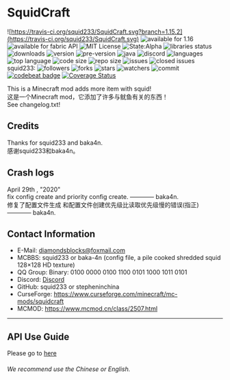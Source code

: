 # SquidCraft

![https://travis-ci.org/squid233/SquidCraft.svg?branch=1.15.2](https://travis-ci.org/squid233/SquidCraft.svg) 
![available for 1.16](https://img.shields.io/badge/available%20for-1.15.2%201.16.1-brightgreen) 
![available for fabric API](https://img.shields.io/badge/available%20for-fabric%20API-brightgreen)
![MIT License](https://img.shields.io/github/license/squid233/SquidCraft) 
![State:Alpha](https://img.shields.io/badge/state-Alpha-brightgreen)
![libraries status](https://img.shields.io/librariesio/github/FabricMC/Fabric)
![downloads](https://img.shields.io/github/downloads/squid233/SquidCraft/total)
![version](https://img.shields.io/github/v/release/squid233/SquidCraft)
![pre-version](https://img.shields.io/github/v/release/squid233/SquidCraft?include_prereleases)
![java](https://img.shields.io/badge/language-java-darkred)
![discord](https://img.shields.io/discord/699898538112450651)
![languages](https://img.shields.io/github/languages/count/squid233/SquidCraft)
![top language](https://img.shields.io/github/languages/top/squid233/SquidCraft)
![code size](https://img.shields.io/github/languages/code-size/squid233/SquidCraft)
![repo size](https://img.shields.io/github/repo-size/squid233/SquidCraft)
![issues](https://img.shields.io/github/issues-raw/squid233/SquidCraft)
![closed issues](https://img.shields.io/github/issues-closed-raw/squid233/SquidCraft)
squid233: ![followers](https://img.shields.io/github/followers/squid233?label=Follow&style=social)
![forks](https://img.shields.io/github/forks/squid233/SquidCraft?label=Fork&style=social)
![stars](https://img.shields.io/github/stars/squid233/SquidCraft?style=social)
![watchers](https://img.shields.io/github/watchers/squid233/SquidCraft?label=watch&style=social)
![commit](https://img.shields.io/github/commit-activity/y/squid233/SquidCraft)
[![codebeat badge](https://codebeat.co/badges/2080a55d-c058-41a6-9441-6fa6dcccd183)](https://codebeat.co/projects/github-com-squid233-squidcraft-1-15-x)
[![Coverage Status](https://coveralls.io/repos/github/squid233/SquidCraft/badge.svg)](https://coveralls.io/github/squid233/SquidCraft)

This is a Minecraft mod adds more item with squid!  
这是一个Minecraft mod，它添加了许多与鱿鱼有关的东西！  
See changelog.txt!

## Credits

Thanks for squid233 and baka4n.  
感谢squid233和baka4n。

## Crash logs

April 29th , "2020"  
fix config create and priority config create. ———— baka4n.  
修复了配置文件生成 和配置文件创建优先级比读取优先级慢的错误(指正) ———— baka4n.  

## Contact Information

- E-Mail: diamondsblocks@foxmail.com
- MCBBS: squid233 or baka-4n (config file, a pile cooked shredded squid 128×128 HD texture)
- QQ Group: Binary: 0100 0000 0100 1100 0101 1000 1011 0101
- Discord: [Discord](https://discord.gg/yDrFqRU)
- GitHub: squid233 or stepheninchina
- CurseForge: https://www.curseforge.com/minecraft/mc-mods/squidcraft 
- MCMOD:  https://www.mcmod.cn/class/2507.html
---

## API Use Guide
Please go to [here](https://scope-tech.github.io/squidcraft/api-use-guide)

###### We recommend use the Chinese or English.
